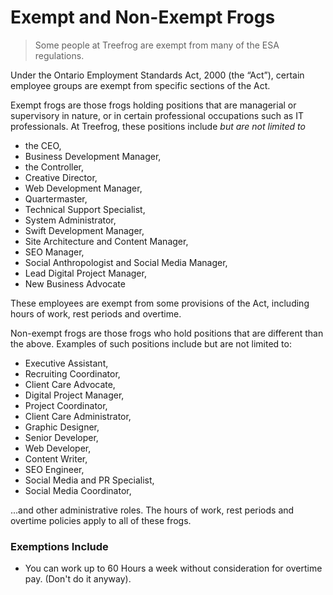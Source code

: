 # Exempt and Non-Exempt Frogs

> Some people at Treefrog are exempt from many of the ESA regulations. 

Under the Ontario Employment Standards Act, 2000 (the “Act”), certain employee groups are exempt from specific sections of the Act.

Exempt frogs are those frogs holding positions that are managerial or supervisory in nature, or in certain professional occupations such as IT professionals.   At Treefrog, these positions include <i>but are not limited to</i> 

* the CEO, 
* Business Development Manager, 
* the Controller, 
* Creative Director, 
* Web Development Manager, 
* Quartermaster, 
* Technical Support Specialist, 
* System Administrator, 
* Swift Development Manager, 
* Site Architecture and Content Manager, 
* SEO Manager, 
* Social Anthropologist and Social Media Manager, 
* Lead Digital Project Manager, 
* New Business Advocate

These employees are exempt from some provisions of the Act, including hours of work, rest periods and overtime.

Non-exempt frogs are those frogs who hold positions that are different than the above. Examples of such positions include but are not limited to: 

* Executive Assistant, 
* Recruiting Coordinator, 
* Client Care Advocate, 
* Digital Project Manager, 
* Project Coordinator, 
* Client Care Administrator, 
* Graphic Designer, 
* Senior Developer, 
* Web Developer, 
* Content Writer, 
* SEO Engineer, 
* Social Media and PR Specialist, 
* Social Media Coordinator, 

...and other administrative roles. The hours of work, rest periods and overtime policies apply to all of these frogs.

### Exemptions Include

- You can work up to 60 Hours a week without consideration for overtime pay. (Don't do it anyway).
